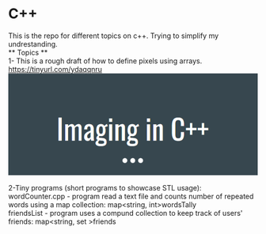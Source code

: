 # C++
This is the repo for different topics on c++. Trying to simplify my undrestanding.<br/>
** Topics **  
1- This is a rough draft of how to define pixels using arrays.   https://tinyurl.com/ydaqqnru  <br/>
![imaging c++](imaging-c++.PNG)

2-Tiny programs (short programs to showcase STL usage):<br/>
wordCounter.cpp - program read a text file and counts number of repeated words using a map collection:  map<string, int>wordsTally <br/>
friendsList - program uses a compund collection to keep track of users' friends:     map<string, set<string> >friends <br/>

